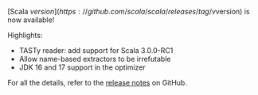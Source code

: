[Scala $version](https://github.com/scala/scala/releases/tag/v$version) is now available!

Highlights:

* TASTy reader: add support for Scala 3.0.0-RC1
* Allow name-based extractors to be irrefutable
* JDK 16 and 17 support in the optimizer

For all the details, refer to the [release notes](https://github.com/scala/scala/releases/tag/v$version) on GitHub.

